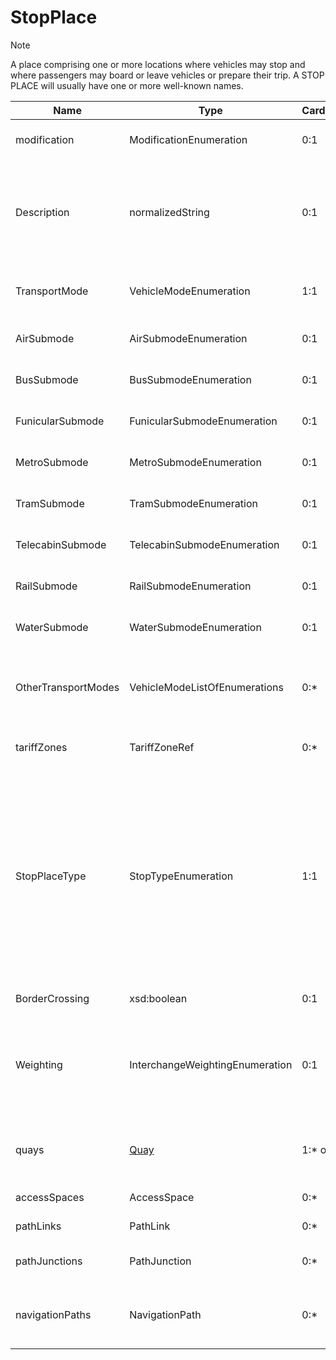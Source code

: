 # StopPlace
>[!NOTE]
>A place comprising one or more locations where vehicles may stop and where passengers may board or leave vehicles or prepare their trip. A STOP PLACE will usually have one or more well-known names.

| Name                 | Type                                | Cardinality | Description |
|----------------------|-------------------------------------|--------------|-------------|
| modification         | ModificationEnumeration             | 0:1         | Type of change (specified as "delete" when the stop is decommissioned). |
| Description          | normalizedString                    | 0:1         | Used only if additional explanatory text is necessary. For example, to describe the status after decommissioning: "physically removed", "signage removed", "untouched", etc. |
| TransportMode        | VehicleModeEnumeration              | 1:1         | Main transport mode available at the stop. See Transport Modes for valid values. |
| AirSubmode           | AirSubmodeEnumeration               | 0:1         | Subcategory for air transport. See Transport Modes for valid values. |
| BusSubmode           | BusSubmodeEnumeration               | 0:1         | Subcategory for bus. See Transport Modes for valid values. |
| FunicularSubmode     | FunicularSubmodeEnumeration         | 0:1         | Subcategory for funicular. See Transport Modes for valid values. |
| MetroSubmode         | MetroSubmodeEnumeration             | 0:1         | Subcategory for metro. See Transport Modes for valid values. |
| TramSubmode          | TramSubmodeEnumeration              | 0:1         | Subcategory for tram. See Transport Modes for valid values. |
| TelecabinSubmode     | TelecabinSubmodeEnumeration         | 0:1         | Subcategory for cable car. See Transport Modes for valid values. |
| RailSubmode          | RailSubmodeEnumeration              | 0:1         | Subcategory for rail. See Transport Modes for valid values. |
| WaterSubmode         | WaterSubmodeEnumeration             | 0:1         | Subcategory for water transport. See Transport Modes for valid values. |
| OtherTransportModes  | VehicleModeListOfEnumerations       | 0:*         | List of other available transport modes (same valid values as the main transport mode). See Transport Modes for valid values. |
| tariffZones          | TariffZoneRef                       | 0:*         | References to fare zones (TariffZone) applicable at the stop. |
| StopPlaceType        | StopTypeEnumeration                 | 1:1         | Classification of the stop: onstreetBus (bus stop), onstreetTram (tram stop), taxiStand (taxi stand), airport (airport), railStation (train station), metroStation (metro station), busStation (bus terminal), harbourPort (car ferry terminal), ferryStop (passenger ferry terminal), liftStation (cable car station). Required when the StopPlace has underlying Quay(s). Not required for multimodal StopPlace. |
| BorderCrossing       | xsd:boolean                         | 0:1         | Indicates whether the stop is a border crossing. |
| Weighting            | InterchangeWeightingEnumeration     | 0:1         | Relative weighting for interchange at the stop: preferredInterchange, recommendedInterchange, interchangeAllowed, noInterchange. Corresponds to interchange priority. |
| quays                | [Quay](Quay.markdown/)                                | 1:* or 0     | List of Quays available at the stop. One or more for standard stops. Always zero for multimodal StopPlaces. |
| accessSpaces         | AccessSpace                         | 0:*         | List of waiting areas at the stop. |
| pathLinks            | PathLink                            | 0:*         | Describes a segment of a walking link. |
| pathJunctions        | PathJunction                        | 0:*         | Point in a walking link where one or more PathLinks connect. |
| navigationPaths      | NavigationPath                      | 0:*         | Description of walking paths at or near the stop. Used only when pathLinks should be overridden or are not applicable. |
